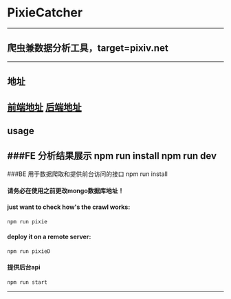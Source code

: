 # PixieCatcher
---
 ## 爬虫兼数据分析工具，target=pixiv.net
---
## 地址
   [前端地址](https://coding.net/u/shandinashi/p/pixiecatcher) 
   [后端地址](https://coding.net/u/shandinashi/p/pixiecatcher) 
---
## usage
###FE 分析结果展示
    npm run install
    npm run dev
---
###BE 用于数据爬取和提供前台访问的接口
    npm run install
#### 请务必在使用之前更改mongo数据库地址！
#### just want to check how's the crawl works:
    npm run pixie
#### deploy it on a remote server:
    npm run pixieD
#### 提供后台api
    npm run start
---